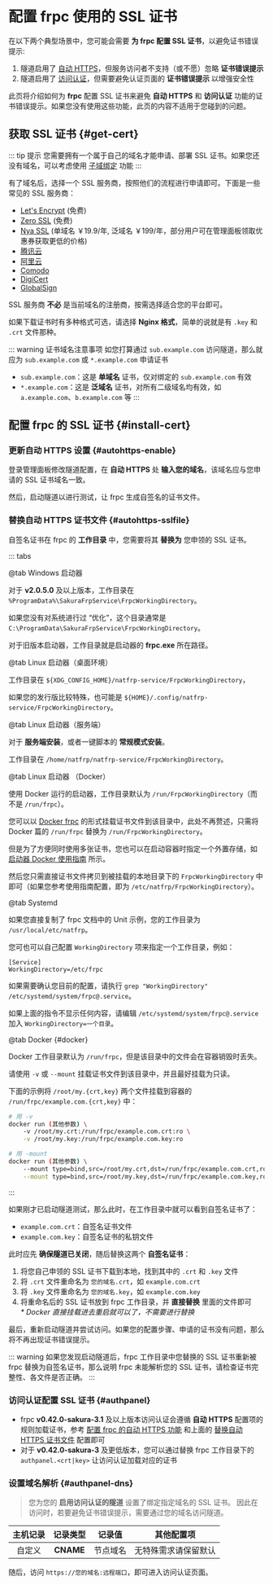 # 配置 frpc 使用的 SSL 证书

在以下两个典型场景中，您可能会需要 **为 frpc 配置 SSL 证书**，以避免证书错误提示:

1. 隧道启用了 [自动 HTTPS](/frpc/auto-https.md)，但服务访问者不支持（或不愿）忽略 **证书错误提示**
1. 隧道启用了 [访问认证](/bestpractice/frpc-auth.md)，但需要避免认证页面的 **证书错误提示** 以增强安全性

此页将介绍如何为 **frpc** 配置 SSL 证书来避免 **自动 HTTPS** 和 **访问认证** 功能的证书错误提示。如果您没有使用这些功能，此页的内容不适用于您碰到的问题。

## 获取 SSL 证书 {#get-cert}

::: tip 提示
您需要拥有一个属于自己的域名才能申请、部署 SSL 证书。如果您还没有域名，可以考虑使用 [子域绑定](/bestpractice/domain-bind.md) 功能
:::

有了域名后，选择一个 SSL 服务商，按照他们的流程进行申请即可。下面是一些常见的 SSL 服务商：

- [Let's Encrypt](https://letsencrypt.org/) (免费)
- [Zero SSL](https://zerossl.com/) (免费)
- [Nya SSL](https://get.ssl.moe/) (单域名 ￥19.9/年, 泛域名 ￥199/年，部分用户可在管理面板领取优惠券获取更低的价格)
- [腾讯云](https://cloud.tencent.com/product/ssl)
- [阿里云](https://www.aliyun.com/product/cas)
- [Comodo](https://www.comodo.com/)
- [DigiCert](https://www.digicert.com/)
- [GlobalSign](https://www.globalsign.com/)

SSL 服务商 **不必** 是当前域名的注册商，按需选择适合您的平台即可。

如果下载证书时有多种格式可选，请选择 **Nginx 格式**，简单的说就是有 `.key` 和 `.crt` 文件那种。

::: warning 证书域名注意事项
如您打算通过 `sub.example.com` 访问隧道，那么就应为 `sub.example.com` 或 `*.example.com` 申请证书

- `sub.example.com`：这是 **单域名** 证书，仅对绑定的 `sub.example.com` 有效
- `*.example.com`：这是 **泛域名** 证书，对所有二级域名均有效，如 `a.example.com`、`b.example.com` 等
:::

## 配置 frpc 的 SSL 证书 {#install-cert}

### 更新自动 HTTPS 设置 {#autohttps-enable}

登录管理面板修改隧道配置，在 **自动 HTTPS** 处 **输入您的域名**，该域名应与您申请的 SSL 证书域名一致。

然后，启动隧道以进行测试，让 frpc 生成自签名的证书文件。

### 替换自动 HTTPS 证书文件 {#autohttps-sslfile}

自签名证书在 frpc 的 **工作目录** 中，您需要将其 **替换为** 您申领的 SSL 证书。

::: tabs

@tab Windows 启动器

对于 **v2.0.5.0** 及以上版本，工作目录在 `%ProgramData%\SakuraFrpService\FrpcWorkingDirectory`。

如果您没有对系统进行过 “优化”，这个目录通常是 `C:\ProgramData\SakuraFrpService\FrpcWorkingDirectory`。

对于旧版本启动器，工作目录就是启动器的 **frpc.exe** 所在路径。

@tab Linux 启动器（桌面环境）

工作目录在 `${XDG_CONFIG_HOME}/natfrp-service/FrpcWorkingDirectory`，

如果您的发行版比较特殊，也可能是 `${HOME}/.config/natfrp-service/FrpcWorkingDirectory`。

@tab Linux 启动器（服务端）

对于 **服务端安装**，或者一键脚本的 **常规模式安装**。

工作目录在 `/home/natfrp/natfrp-service/FrpcWorkingDirectory`。

@tab Linux 启动器 （Docker）

使用 Docker 运行的启动器，工作目录默认为 `/run/FrpcWorkingDirectory`（而不是 `/run/frpc`）。

您可以以 [Docker frpc](#docker) 的形式挂载证书文件到该目录中，此处不再赘述，只需将 Docker 篇的 `/run/frpc` 替换为 `/run/FrpcWorkingDirectory`。

但是为了方便同时使用多张证书，您也可以在启动容器时指定一个外置存储，如 [启动器 Docker 使用指南](/launcher/usage.md#docker) 所示。

然后您只需直接证书文件拷贝到被挂载的本地目录下的 `FrpcWorkingDirectory` 中即可（如果您参考使用指南配置，即为 `/etc/natfrp/FrpcWorkingDirectory`）。

@tab Systemd

如果您直接复制了 frpc 文档中的 Unit 示例，您的工作目录为 `/usr/local/etc/natfrp`。

您可也可以自己配置 `WorkingDirectory` 项来指定一个工作目录，例如：

```systemd
[Service]
WorkingDirectory=/etc/frpc
```

如果需要确认您目前的配置，请执行 `grep "WorkingDirectory" /etc/systemd/system/frpc@.service`。

如果上面的指令不显示任何内容，请编辑 `/etc/systemd/system/frpc@.service` 加入 `WorkingDirectory=一个目录`。

@tab Docker {#docker}

Docker 工作目录默认为 `/run/frpc`，但是该目录中的文件会在容器销毁时丢失。

请使用 `-v` 或 `--mount` 挂载证书文件到该目录中，并且最好挂载为只读。

下面的示例将 `/root/my.{crt,key}` 两个文件挂载到容器的 `/run/frpc/example.com.{crt,key}` 中：

```bash
# 用 -v
docker run (其他参数) \
    -v /root/my.crt:/run/frpc/example.com.crt:ro \
    -v /root/my.key:/run/frpc/example.com.key:ro

# 用 -mount
docker run (其他参数) \
    --mount type=bind,src=/root/my.crt,dst=/run/frpc/example.com.crt,ro \
    --mount type=bind,src=/root/my.key,dst=/run/frpc/example.com.key,ro
```

:::

如果刚才已启动隧道测试，那么此时，在工作目录中就可以看到自签名证书了：

- `example.com.crt`：自签名证书文件
- `example.com.key`：自签名证书的私钥文件

此时应先 **确保隧道已关闭**，随后替换这两个 **自签名证书**：

1. 将您自己申领的 SSL 证书下载到本地，找到其中的 `.crt` 和 `.key` 文件
1. 将 `.crt` 文件重命名为 `您的域名.crt`，如 `example.com.crt`
1. 将 `.key` 文件重命名为 `您的域名.key`，如 `example.com.key`
1. 将重命名后的 SSL 证书放到 frpc 工作目录，并 **直接替换** 里面的文件即可  
   _* Docker 直接挂载进去重启就可以了，不需要进行替换_

最后，重新启动隧道并尝试访问。如果您的配置步骤、申请的证书没有问题，那么将不再出现证书错误提示。

::: warning
如果您发现启动隧道后，frpc 工作目录中您替换的 SSL 证书重新被 frpc 替换为自签名证书，那么说明 frpc 未能解析您的 SSL 证书，请检查证书完整性、各文件是否正确。
:::

### 访问认证配置 SSL 证书 {#authpanel}

- frpc **v0.42.0-sakura-3.1** 及以上版本访问认证会遵循 **自动 HTTPS** 配置项的规则加载证书，参考 [配置 frpc 的自动 HTTPS 功能](/frpc/auto-https.md) 和上面的 [替换自动 HTTPS 证书文件](#autohttps-sslfile) 配置即可
- 对于 **v0.42.0-sakura-3** 及更低版本，您可以通过替换 frpc 工作目录下的 `authpanel.<crt|key>` 让访问认证加载对应的证书

### 设置域名解析 {#authpanel-dns}

> 您为您的 **启用访问认证的隧道** 设置了绑定指定域名的 SSL 证书。
因此在访问时，若要避免证书错误提示，需要通过您的域名访问隧道。

| 主机记录 | 记录类型  | 记录值   | 其他配置项           |
| :------: | :-------: | :------: | :------------------: |
| 自定义   | **CNAME** | 节点域名 | 无特殊需求请保留默认 |

随后，访问 `https://您的域名:远程端口`，即可进入访问认证页面。
